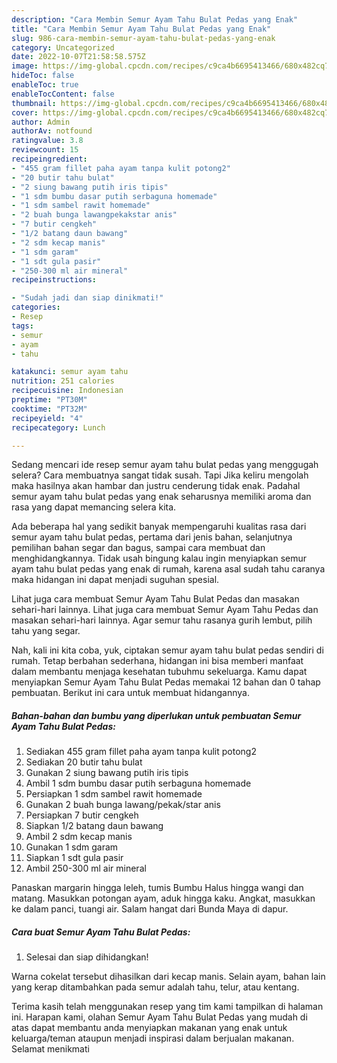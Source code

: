 ```yaml
---
description: "Cara Membin Semur Ayam Tahu Bulat Pedas yang Enak"
title: "Cara Membin Semur Ayam Tahu Bulat Pedas yang Enak"
slug: 986-cara-membin-semur-ayam-tahu-bulat-pedas-yang-enak
category: Uncategorized
date: 2022-10-07T21:58:58.575Z
image: https://img-global.cpcdn.com/recipes/c9ca4b6695413466/680x482cq70/semur-ayam-tahu-bulat-pedas-foto-resep-utama.jpg
hideToc: false
enableToc: true
enableTocContent: false
thumbnail: https://img-global.cpcdn.com/recipes/c9ca4b6695413466/680x482cq70/semur-ayam-tahu-bulat-pedas-foto-resep-utama.jpg
cover: https://img-global.cpcdn.com/recipes/c9ca4b6695413466/680x482cq70/semur-ayam-tahu-bulat-pedas-foto-resep-utama.jpg
author: Admin
authorAv: notfound
ratingvalue: 3.8
reviewcount: 15
recipeingredient:
- "455 gram fillet paha ayam tanpa kulit potong2"
- "20 butir tahu bulat"
- "2 siung bawang putih iris tipis"
- "1 sdm bumbu dasar putih serbaguna homemade"
- "1 sdm sambel rawit homemade"
- "2 buah bunga lawangpekakstar anis"
- "7 butir cengkeh"
- "1/2 batang daun bawang"
- "2 sdm kecap manis"
- "1 sdm garam"
- "1 sdt gula pasir"
- "250-300 ml air mineral"
recipeinstructions:

- "Sudah jadi dan siap dinikmati!"
categories:
- Resep
tags:
- semur
- ayam
- tahu

katakunci: semur ayam tahu 
nutrition: 251 calories
recipecuisine: Indonesian
preptime: "PT30M"
cooktime: "PT32M"
recipeyield: "4"
recipecategory: Lunch

---
```



Sedang mencari ide resep semur ayam tahu bulat pedas yang menggugah selera? Cara membuatnya sangat tidak susah. Tapi Jika keliru mengolah maka hasilnya akan hambar dan justru cenderung tidak enak. Padahal semur ayam tahu bulat pedas yang enak seharusnya memiliki aroma dan rasa yang dapat memancing selera kita.


Ada beberapa hal yang sedikit banyak mempengaruhi kualitas rasa dari semur ayam tahu bulat pedas, pertama dari jenis bahan, selanjutnya pemilihan bahan segar dan bagus, sampai cara membuat dan menghidangkannya. Tidak usah bingung kalau ingin menyiapkan semur ayam tahu bulat pedas yang enak di rumah, karena asal sudah tahu caranya maka hidangan ini dapat menjadi suguhan spesial.

Lihat juga cara membuat Semur Ayam Tahu Bulat Pedas dan masakan sehari-hari lainnya. Lihat juga cara membuat Semur Ayam Tahu Pedas dan masakan sehari-hari lainnya. Agar semur tahu rasanya gurih lembut, pilih tahu yang segar.


Nah, kali ini kita coba, yuk, ciptakan semur ayam tahu bulat pedas sendiri di rumah. Tetap berbahan sederhana, hidangan ini bisa memberi manfaat dalam membantu menjaga kesehatan tubuhmu sekeluarga. Kamu dapat menyiapkan Semur Ayam Tahu Bulat Pedas memakai 12 bahan dan 0 tahap pembuatan. Berikut ini cara untuk membuat hidangannya.

<!--inarticleads1-->

##### Bahan-bahan dan bumbu yang diperlukan untuk pembuatan Semur Ayam Tahu Bulat Pedas:

1. Sediakan 455 gram fillet paha ayam tanpa kulit potong2
1. Sediakan 20 butir tahu bulat
1. Gunakan 2 siung bawang putih iris tipis
1. Ambil 1 sdm bumbu dasar putih serbaguna homemade
1. Persiapkan 1 sdm sambel rawit homemade
1. Gunakan 2 buah bunga lawang/pekak/star anis
1. Persiapkan 7 butir cengkeh
1. Siapkan 1/2 batang daun bawang
1. Ambil 2 sdm kecap manis
1. Gunakan 1 sdm garam
1. Siapkan 1 sdt gula pasir
1. Ambil 250-300 ml air mineral


Panaskan margarin hingga leleh, tumis Bumbu Halus hingga wangi dan matang. Masukkan potongan ayam, aduk hingga kaku. Angkat, masukkan ke dalam panci, tuangi air. Salam hangat dari Bunda Maya di dapur. 

<!--inarticleads2-->

##### Cara buat Semur Ayam Tahu Bulat Pedas:


1. Selesai dan siap dihidangkan!

Warna cokelat tersebut dihasilkan dari kecap manis. Selain ayam, bahan lain yang kerap ditambahkan pada semur adalah tahu, telur, atau kentang. 

Terima kasih telah menggunakan resep yang tim kami tampilkan di halaman ini. Harapan kami, olahan Semur Ayam Tahu Bulat Pedas yang mudah di atas dapat membantu anda menyiapkan makanan yang enak untuk keluarga/teman ataupun menjadi inspirasi dalam berjualan makanan. Selamat menikmati
